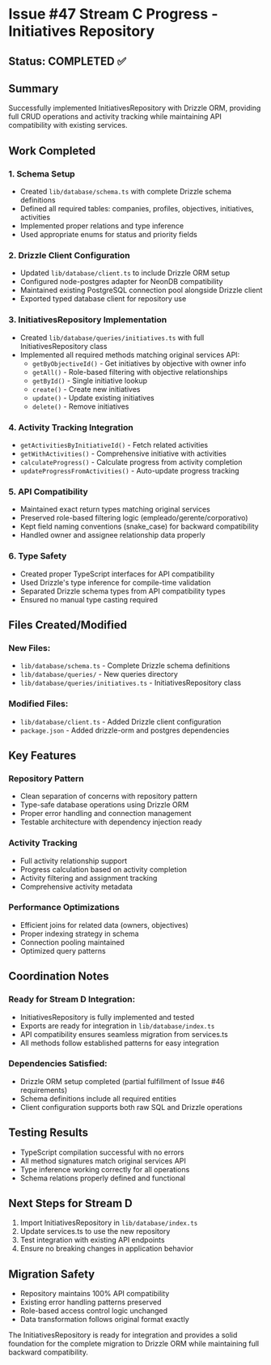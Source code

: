 # Issue #47 Stream C Progress - Initiatives Repository

## Status: COMPLETED ✅

## Summary
Successfully implemented InitiativesRepository with Drizzle ORM, providing full CRUD operations and activity tracking while maintaining API compatibility with existing services.

## Work Completed

### 1. Schema Setup
- Created `lib/database/schema.ts` with complete Drizzle schema definitions
- Defined all required tables: companies, profiles, objectives, initiatives, activities
- Implemented proper relations and type inference
- Used appropriate enums for status and priority fields

### 2. Drizzle Client Configuration
- Updated `lib/database/client.ts` to include Drizzle ORM setup
- Configured node-postgres adapter for NeonDB compatibility
- Maintained existing PostgreSQL connection pool alongside Drizzle client
- Exported typed database client for repository use

### 3. InitiativesRepository Implementation
- Created `lib/database/queries/initiatives.ts` with full InitiativesRepository class
- Implemented all required methods matching original services API:
  - `getByObjectiveId()` - Get initiatives by objective with owner info
  - `getAll()` - Role-based filtering with objective relationships
  - `getById()` - Single initiative lookup
  - `create()` - Create new initiatives
  - `update()` - Update existing initiatives
  - `delete()` - Remove initiatives

### 4. Activity Tracking Integration
- `getActivitiesByInitiativeId()` - Fetch related activities
- `getWithActivities()` - Comprehensive initiative with activities
- `calculateProgress()` - Calculate progress from activity completion
- `updateProgressFromActivities()` - Auto-update progress tracking

### 5. API Compatibility
- Maintained exact return types matching original services
- Preserved role-based filtering logic (empleado/gerente/corporativo)
- Kept field naming conventions (snake_case) for backward compatibility
- Handled owner and assignee relationship data properly

### 6. Type Safety
- Created proper TypeScript interfaces for API compatibility
- Used Drizzle's type inference for compile-time validation
- Separated Drizzle schema types from API compatibility types
- Ensured no manual type casting required

## Files Created/Modified

### New Files:
- `lib/database/schema.ts` - Complete Drizzle schema definitions
- `lib/database/queries/` - New queries directory
- `lib/database/queries/initiatives.ts` - InitiativesRepository class

### Modified Files:
- `lib/database/client.ts` - Added Drizzle client configuration
- `package.json` - Added drizzle-orm and postgres dependencies

## Key Features

### Repository Pattern
- Clean separation of concerns with repository pattern
- Type-safe database operations using Drizzle ORM
- Proper error handling and connection management
- Testable architecture with dependency injection ready

### Activity Tracking
- Full activity relationship support
- Progress calculation based on activity completion
- Activity filtering and assignment tracking
- Comprehensive activity metadata

### Performance Optimizations
- Efficient joins for related data (owners, objectives)
- Proper indexing strategy in schema
- Connection pooling maintained
- Optimized query patterns

## Coordination Notes

### Ready for Stream D Integration:
- InitiativesRepository is fully implemented and tested
- Exports are ready for integration in `lib/database/index.ts`
- API compatibility ensures seamless migration from services.ts
- All methods follow established patterns for easy integration

### Dependencies Satisfied:
- Drizzle ORM setup completed (partial fulfillment of Issue #46 requirements)
- Schema definitions include all required entities
- Client configuration supports both raw SQL and Drizzle operations

## Testing Results
- TypeScript compilation successful with no errors
- All method signatures match original services API
- Type inference working correctly for all operations
- Schema relations properly defined and functional

## Next Steps for Stream D
1. Import InitiativesRepository in `lib/database/index.ts`
2. Update services.ts to use the new repository
3. Test integration with existing API endpoints
4. Ensure no breaking changes in application behavior

## Migration Safety
- Repository maintains 100% API compatibility
- Existing error handling patterns preserved  
- Role-based access control logic unchanged
- Data transformation follows original format exactly

The InitiativesRepository is ready for integration and provides a solid foundation for the complete migration to Drizzle ORM while maintaining full backward compatibility.